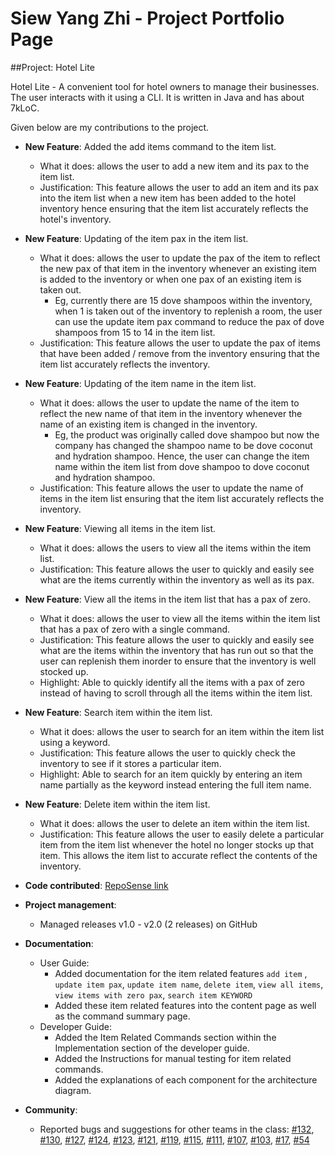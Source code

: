 # Siew Yang Zhi - Project Portfolio Page
##Project: Hotel Lite

Hotel Lite - A convenient tool for hotel owners to manage their businesses.
The user interacts with it using a CLI. It is written in Java and has about 7kLoC.

Given below are my contributions to the project.
* **New Feature**: Added the add items command to the item list.
  * What it does: allows the user to add a new item and its pax to the item list.
  * Justification: This feature allows the user to add an item and its pax into the item list when a new item has been added to the 
  hotel inventory hence ensuring that the item list accurately reflects the hotel's inventory.


* **New Feature**: Updating of the item pax in the item list.
  * What it does: allows the user to update the pax of the item to reflect the new pax of that item in the inventory 
  whenever an existing item is added to the inventory or when one pax of an existing item is taken out.
    * Eg, currently there are 15 dove shampoos within the inventory, when 1 is taken out of the inventory to replenish a
    room, the user can use the update item pax command to reduce the pax of dove shampoos from 15 to 14 in the item list.
  * Justification: This feature  allows the user to update the pax of items that have been added / remove from the 
  inventory ensuring that the item list accurately reflects the inventory.


* **New Feature**: Updating of the item name in the item list.
  * What it does: allows the user to update the name of the item to reflect the new name of that item in the inventory
    whenever the name of an existing item is changed in the inventory.
    * Eg, the product was originally called dove shampoo but now the company has changed the shampoo name to be 
    dove coconut and hydration shampoo. Hence, the user can change the item name within the item list from dove 
    shampoo to dove coconut and hydration shampoo.
  * Justification: This feature  allows the user to update the name of items in the item list ensuring that the item 
  list accurately reflects the inventory.


* **New Feature**: Viewing all items in the item list.
  * What it does: allows the users to view all the items within the item list.
  * Justification: This feature allows the user to quickly and easily see what are the items currently within the 
  inventory as well as its pax.


* **New Feature**: View all the items in the item list that has a pax of zero.
  * What it does: allows the user to view all the items within the item list that has a pax of zero with a single command.
  * Justification: This feature allows the user to quickly and easily see what are the items within the inventory that has run out
  so that the user can replenish them inorder to ensure that the inventory is well stocked up.
  * Highlight: Able to quickly identify all the items with a pax of zero instead of having to scroll through all the items within the item list.


* **New Feature**: Search item within the item list.
  * What it does: allows the user to search for an item within the item list using a keyword.
  * Justification: This feature allows the user to quickly check the inventory to see if it stores a particular item.
  * Highlight: Able to search for an item quickly by entering an item name partially as the keyword instead entering the full item name.

* **New Feature**: Delete item within the item list.
  * What it does: allows the user to delete an item within the item list.
  * Justification: This feature allows the user to easily delete a particular item from the item list whenever 
  the hotel no longer stocks up that item. This allows the item list to accurate reflect the contents of the inventory.
  

* **Code contributed**: [RepoSense link](https://nus-cs2113-ay2122s2.github.io/tp-dashboard/?search=&sort=groupTitle&sortWithin=title&timeframe=commit&mergegroup=&groupSelect=groupByRepos&breakdown=true&checkedFileTypes=docs~functional-code~test-code~other&since=2022-02-18&tabOpen=true&tabType=authorship&tabAuthor=siewyangzhi&tabRepo=AY2122S2-CS2113-T11-1%2Ftp%5Bmaster%5D&authorshipIsMergeGroup=false&authorshipFileTypes=docs~functional-code~test-code~other&authorshipIsBinaryFileTypeChecked=false)


* **Project management**: 
  * Managed releases v1.0 - v2.0 (2 releases) on GitHub 


* **Documentation**:
  * User Guide:
    * Added documentation for the item related features `add item` , `update item pax`, `update item name`, `delete item`, `view all items`, `view items with zero pax`, `search item KEYWORD`
    * Added these item related features into the content page as well as the command summary page.
  * Developer Guide:
    * Added the Item Related Commands section within the Implementation section of the developer guide.
    * Added the Instructions for manual testing for item related commands.
    * Added the explanations of each component for the architecture diagram.
    
* **Community**:
  * Reported bugs and suggestions for other teams in the class: [#132](https://github.com/AY2122S2-CS2113T-T10-4/tp/issues/132),
[#130](https://github.com/AY2122S2-CS2113T-T10-4/tp/issues/130),  [#127](https://github.com/AY2122S2-CS2113T-T10-4/tp/issues/127),
[#124](https://github.com/AY2122S2-CS2113T-T10-4/tp/issues/124), [#123](https://github.com/AY2122S2-CS2113T-T10-4/tp/issues/123),
[#121](https://github.com/AY2122S2-CS2113T-T10-4/tp/issues/121), [#119](https://github.com/AY2122S2-CS2113T-T10-4/tp/issues/119),
[#115](https://github.com/AY2122S2-CS2113T-T10-4/tp/issues/115), [#111](https://github.com/AY2122S2-CS2113T-T10-4/tp/issues/111),
[#107](https://github.com/AY2122S2-CS2113T-T10-4/tp/issues/107), [#103](https://github.com/AY2122S2-CS2113T-T10-4/tp/issues/103),
[#17](https://github.com/nus-cs2113-AY2122S2/ip/pull/17), [#54](https://github.com/nus-cs2113-AY2122S2/ip/pull/54)

